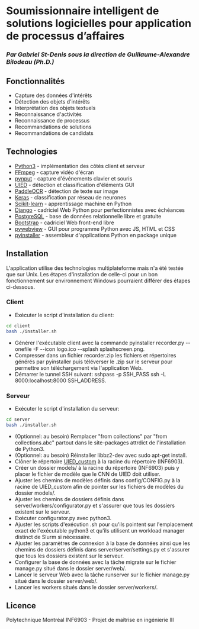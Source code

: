 # Soumissionnaire intelligent de solutions logicielles pour application de processus d’affaires
### _Par Gabriel St-Denis sous la direction de Guillaume-Alexandre Bilodeau (Ph.D.)_

## Fonctionnalités
- Capture des données d'intérêts
- Détection des objets d'intérêts
- Interprétation des objets textuels
- Reconnaissance d'activités
- Reconnaissance de processus
- Recommandations de solutions
- Recommandations de candidats

## Technologies
- [Python3] - implémentation des côtés client et serveur
- [FFmpeg] - capture vidéo d'écran
- [pynput] - capture d'événements clavier et souris
- [UIED] - détection et classification d'éléments GUI
- [PaddleOCR] - détection de texte sur image
- [Keras] - classification par réseau de neurones
- [Scikit-learn] - apprentissage machine en Python
- [Django] - cadriciel Web Python pour perfectionnistes avec échéances
- [PostgreSQL] - base de données relationnelle libre et gratuite
- [Bootstrap] - cadriciel Web front-end libre
- [pywebview] - GUI pour programme Python avec JS, HTML et CSS
- [pyinstaller] - assembleur d'applications Python en package unique

## Installation
L'application utilise des technologies multiplateforme mais n'a été testée que sur Unix. Les étapes d'installation de celle-ci pour un bon fonctionnement sur environnement Windows pourraient différer des étapes ci-dessous.

### Client
- Exécuter le script d'installation du client:
```sh
cd client
bash ./installer.sh
```
- Générer l'exécutable client avec la commande pyinstaller recorder.py --onefile -F --icon logo.ico --splash splashscreen.png.
- Compresser dans un fichier recorder.zip les fichiers et répertoires générés par pyinstaller puis téléverser le .zip sur le serveur pour permettre son téléchargement via l'application Web.
- Démarrer le tunnel SSH suivant: sshpass -p SSH_PASS ssh -L 8000:localhost:8000 SSH_ADDRESS.
### Serveur
- Exécuter le script d'installation du serveur:
```sh
cd server
bash ./installer.sh
```
- (Optionnel: au besoin) Remplacer "from collections" par "from collections.abc" partout dans le site-packages attrdict de l'installation de Python3.
- (Optionnel: au besoin) Réinstaller libbz2-dev avec sudo apt-get install.
- Clôner le répertoire [UIED_custom] à la racine du répertoire (INF6903).
- Créer un dossier models/ à la racine du répertoire (INF6903) puis y placer le fichier de modèle que le CNN de UIED doit utiliser.
- Ajuster les chemins de modèles définis dans config/CONFIG.py à la racine de UIED_custom afin de pointer sur les fichiers de modèles du dossier models/.
- Ajuster les chemins de dossiers définis dans server/workers/configurator.py et s'assurer que tous les dossiers existent sur le serveur.
- Exécuter configurator.py avec python3.
- Ajuster les scripts d'exécution .sh pour qu'ils pointent sur l'emplacement exact de l'exécutable python3 et qu'ils utilisent un workload manager distinct de Slurm si nécessaire.
- Ajuster les paramètres de connexion à la base de données ainsi que les chemins de dossiers définis dans server/server/settings.py et s'assurer que tous les dossiers existent sur le serveur.
- Configurer la base de données avec la tâche migrate sur le fichier manage.py situé dans le dossier server/web/.
- Lancer le serveur Web avec la tâche runserver sur le fichier manage.py situé dans le dossier server/web/.
- Lancer les workers situés dans le dossier server/workers/.

## Licence
Polytechnique Montréal
INF6903 - Projet de maîtrise en ingénierie III

[//]: # (These are reference links used in the body of this note and get stripped out when the markdown processor does its job. There is no need to format nicely because it shouldn't be seen. Thanks SO - http://stackoverflow.com/questions/4823468/store-comments-in-markdown-syntax)

   [Python3]: <https://www.python.org/>
   [FFmpeg]: <https://ffmpeg.org/>
   [pynput]: <https://pypi.org/project/pynput/>
   [UIED]: <https://github.com/MulongXie/UIED>
   [PaddleOCR]: <https://github.com/PaddlePaddle/PaddleOCR>
   [Keras]: <https://keras.io/>
   [Scikit-learn]: <https://scikit-learn.org/stable/index.html>
   [UIED_custom]: <https://github.com/gstdenis-poly/UIED_custom>
   [Django]: <https://www.djangoproject.com/>
   [PostgreSQL]: <https://www.postgresql.org/>
   [Bootstrap]: <https://getbootstrap.com/>
   [pywebview]: <https://pywebview.flowrl.com/>
   [pyinstaller]: <https://pyinstaller.org/>

